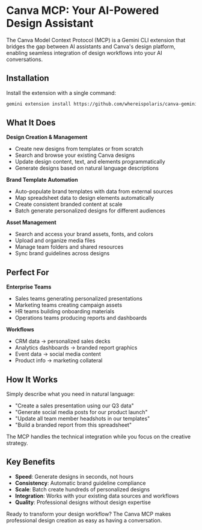 # Canva MCP: Your AI-Powered Design Assistant

The Canva Model Context Protocol (MCP) is a Gemini CLI extension that bridges the gap between AI assistants and Canva's design platform, enabling seamless integration of design workflows into your AI conversations.

## Installation

Install the extension with a single command:

```bash
gemini extension install https://github.com/whereispolaris/canva-gemini-extension
```

## What It Does

**Design Creation & Management**
- Create new designs from templates or from scratch
- Search and browse your existing Canva designs
- Update design content, text, and elements programmatically
- Generate designs based on natural language descriptions

**Brand Template Automation**
- Auto-populate brand templates with data from external sources
- Map spreadsheet data to design elements automatically
- Create consistent branded content at scale
- Batch generate personalized designs for different audiences

**Asset Management**
- Search and access your brand assets, fonts, and colors
- Upload and organize media files
- Manage team folders and shared resources
- Sync brand guidelines across designs

## Perfect For

**Enterprise Teams**
- Sales teams generating personalized presentations
- Marketing teams creating campaign assets
- HR teams building onboarding materials
- Operations teams producing reports and dashboards

**Workflows**
- CRM data → personalized sales decks
- Analytics dashboards → branded report graphics
- Event data → social media content
- Product info → marketing collateral

## How It Works

Simply describe what you need in natural language:
- "Create a sales presentation using our Q3 data"
- "Generate social media posts for our product launch"
- "Update all team member headshots in our templates"
- "Build a branded report from this spreadsheet"

The MCP handles the technical integration while you focus on the creative strategy.

## Key Benefits

- **Speed**: Generate designs in seconds, not hours
- **Consistency**: Automatic brand guideline compliance
- **Scale**: Batch create hundreds of personalized designs
- **Integration**: Works with your existing data sources and workflows
- **Quality**: Professional designs without design expertise

Ready to transform your design workflow? The Canva MCP makes professional design creation as easy as having a conversation.